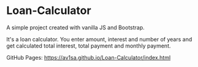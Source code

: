 # Loan-Calculator

A simple project created with vanilla JS and Bootstrap.

It's a loan calculator. You enter amount, interest and number of years and get calculated total interest, total payment and monthly payment.  

GitHub Pages: https://av1sa.github.io/Loan-Calculator/index.html

